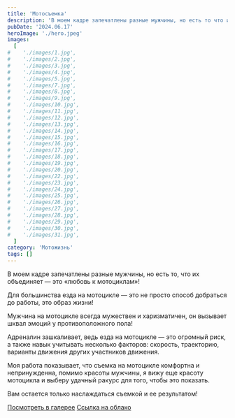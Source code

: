```yaml
---
title: 'Мотосъемка'
description: 'В моем кадре запечатлены разные мужчины, но есть то что их объединяет...'
pubDate: '2024.06.17'
heroImage: './hero.jpeg'
images:
  [
#    './images/1.jpg',
#    './images/2.jpg',
#    './images/3.jpg',
#    './images/4.jpg',
#    './images/5.jpg',
#    './images/7.jpg',
#    './images/8.jpg',
#    './images/9.jpg',
#    './images/10.jpg',
#    './images/11.jpg',
#    './images/12.jpg',
#    './images/13.jpg',
#    './images/14.jpg',
#    './images/15.jpg',
#    './images/16.jpg',
#    './images/17.jpg',
#    './images/18.jpg',
#    './images/19.jpg',
#    './images/20.jpg',
#    './images/22.jpg',
#    './images/23.jpg',
#    './images/24.jpg',
#    './images/25.jpg',
#    './images/26.jpg',
#    './images/27.jpg',
#    './images/28.jpg',
#    './images/29.jpg',
#    './images/30.jpg',
#    './images/31.jpg',
  ]
category: 'Мотожизнь'
tags: []
---
```


В моем кадре запечатлены разные мужчины, но есть то, что их объединяет — это «любовь к мотоциклам»!

Для большинства езда на мотоцикле — это не просто способ добраться до работы, это образ жизни! 

Мужчина на мотоцикле всегда мужествен и харизматичен, он вызывает шквал эмоций у противоположного пола!

Адреналин зашкаливает, ведь езда на мотоцикле — это огромный риск, а также навык учитывать несколько факторов: скорость, траекторию, варианты движения других участников движения.

Моя работа показывает, что съемка на мотоцикле комфортна и непринужденна, помимо красоты мужчины, я вижу еще красоту мотоцикла и выберу удачный ракурс для того, чтобы это показать.

Вам остается только наслаждаться съемкой и ее результатом!

<div class="flex items-center justify-between max-xs:flex-col max-xs:items-start">
<a class="text-accent hover:text-white" href="/gallery/moto/">Посмотреть в галерее</a>
<a class="hover:text-accent" target="_blank" href="https://disk.yandex.ru/d/s05DGhdSCsAhRQ">Ссылка на облако</a>
</div>
